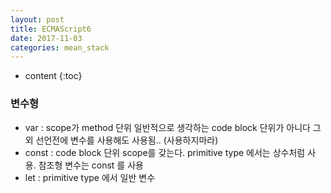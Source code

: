 ```yaml
---
layout: post
title: ECMAScript6
date: 2017-11-03
categories: mean_stack
---
```


* content
{:toc}

### 변수형
- var : scope가 method 단위 일반적으로 생각하는 code block 단위가 아니다 그 외 선언전에 변수를 사용해도 사용됨.. (사용하지마라)
- const : code block 단위 scope를 갖는다. primitive type 에서는 상수처럼 사용. 참조형 변수는 const 를 사용
- let : primitive type 에서 일반 변수
